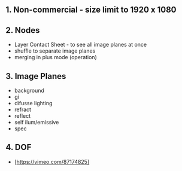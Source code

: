 ## 1. Non-commercial - size limit to 1920 x 1080
## 2. Nodes
- Layer Contact Sheet - to see all image planes at once
- shuffle to separate image planes
- merging in plus mode (operation)
## 3. Image Planes
- background
- gi
- difusse lighting
- refract
- reflect
- self ilum/emissive
- spec
## 4. DOF 
- [https://vimeo.com/87174825]


